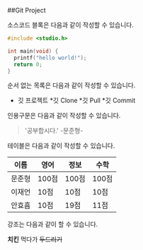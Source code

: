 ##Git Project

소스코드 블록은 다음과 같이 작성할 수 있습니다.

```c
#include <studio.h>

int main(void) {
  printf("hello world!");
  return 0;
}
```

순서 없는 목록은 다음과 같이 작성할 수 있습니다.
* 깃 프로젝트
  *깃 Clone
  *깃 Pull
  *깃 Commit
  
인용구문은 다음과 같이 작성할 수 있습니다.
>'공부합시다.' -문준형-

테이블은 다음과 같이 작성할 수 있습니다.

이름|영어|정보|수학
---|---|---|---|
문준형|100점|100점|100점|
이재언|10점|10점|10점|
안효흠|10점|19점|11점|

강조는 다음과 같이 할 수 있습니다.

**치킨** 먹다가 ~~두드리기~~

